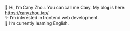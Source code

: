 👋 Hi, I’m Cany Zhou. You can call me Cany. My blog is here: https://canyzhou.top/   
✨ I’m interested in frontend web development.  
🌱 I’m currently learning English. 

